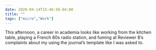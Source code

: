 ```yaml
---
date: 2020-04-14T15:46:58-04:00
title: ""
tags: ["micro","Work"]
---
```

This afternoon, a career in academia looks like working from the kitchen table, playing a French 80s radio station, and fuming at Reviewer B’s complaints about my using the journal’s template like I was asked to.
